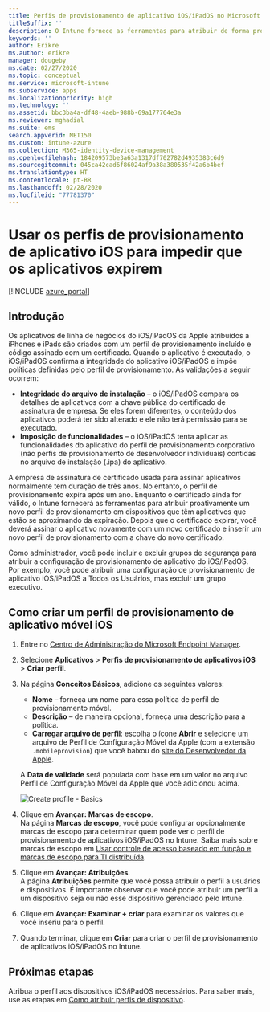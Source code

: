 ```yaml
---
title: Perfis de provisionamento de aplicativo iOS/iPadOS no Microsoft Intune
titleSuffix: ''
description: O Intune fornece as ferramentas para atribuir de forma proativa um novo perfil de provisionamento a dispositivos que têm aplicativos que estão se aproximando da expiração.
keywords: ''
author: Erikre
ms.author: erikre
manager: dougeby
ms.date: 02/27/2020
ms.topic: conceptual
ms.service: microsoft-intune
ms.subservice: apps
ms.localizationpriority: high
ms.technology: ''
ms.assetid: bbc3ba4a-df48-4aeb-988b-69a177764e3a
ms.reviewer: mghadial
ms.suite: ems
search.appverid: MET150
ms.custom: intune-azure
ms.collection: M365-identity-device-management
ms.openlocfilehash: 184209573be3a63a1317df702782d4935383c6d9
ms.sourcegitcommit: 045ca42cad6f86024af9a38a380535f42a6b4bef
ms.translationtype: HT
ms.contentlocale: pt-BR
ms.lasthandoff: 02/28/2020
ms.locfileid: "77781370"
---
```

# <a name="use-ios-app-provisioning-profiles-to-prevent-your-apps-from-expiring"></a>Usar os perfis de provisionamento de aplicativo iOS para impedir que os aplicativos expirem

[!INCLUDE [azure_portal](../includes/azure_portal.md)]

## <a name="introduction"></a>Introdução

Os aplicativos de linha de negócios do iOS/iPadOS da Apple atribuídos a iPhones e iPads são criados com um perfil de provisionamento incluído e código assinado com um certificado. Quando o aplicativo é executado, o iOS/iPadOS confirma a integridade do aplicativo iOS/iPadOS e impõe políticas definidas pelo perfil de provisionamento. As validações a seguir ocorrem:

- **Integridade do arquivo de instalação** – o iOS/iPadOS compara os detalhes de aplicativos com a chave pública do certificado de assinatura de empresa. Se eles forem diferentes, o conteúdo dos aplicativos poderá ter sido alterado e ele não terá permissão para se executado.
- **Imposição de funcionalidades** – o iOS/iPadOS tenta aplicar as funcionalidades do aplicativo do perfil de provisionamento corporativo (não perfis de provisionamento de desenvolvedor individuais) contidas no arquivo de instalação (.ipa) do aplicativo.


A empresa de assinatura de certificado usada para assinar aplicativos normalmente tem duração de três anos. No entanto, o perfil de provisionamento expira após um ano. Enquanto o certificado ainda for válido, o Intune fornecerá as ferramentas para atribuir proativamente um novo perfil de provisionamento em dispositivos que têm aplicativos que estão se aproximando da expiração.
Depois que o certificado expirar, você deverá assinar o aplicativo novamente com um novo certificado e inserir um novo perfil de provisionamento com a chave do novo certificado.

Como administrador, você pode incluir e excluir grupos de segurança para atribuir a configuração de provisionamento de aplicativo do iOS/iPadOS. Por exemplo, você pode atribuir uma configuração de provisionamento de aplicativo iOS/iPadOS a Todos os Usuários, mas excluir um grupo executivo.

## <a name="how-to-create-an-ios-mobile-app-provisioning-profile"></a>Como criar um perfil de provisionamento de aplicativo móvel iOS

1. Entre no [Centro de Administração do Microsoft Endpoint Manager](https://go.microsoft.com/fwlink/?linkid=2109431).
2. Selecione **Aplicativos**  > **Perfis de provisionamento de aplicativos iOS** > **Criar perfil**.
3. Na página **Conceitos Básicos**, adicione os seguintes valores:
    - **Nome** – forneça um nome para essa política de perfil de provisionamento móvel.
    - **Descrição** – de maneira opcional, forneça uma descrição para a política.
    - **Carregar arquivo de perfil**: escolha o ícone **Abrir** e selecione um arquivo de Perfil de Configuração Móvel da Apple (com a extensão `.mobileprovision`) que você baixou do [site do Desenvolvedor da Apple](https://developer.apple.com/).

   A **Data de validade** será populada com base em um valor no arquivo Perfil de Configuração Móvel da Apple que você adicionou acima.<br>

   <img alt="Create profile - Basics" src="~/apps/media/app-provisioning-profile-ios/app-provisioning-profile-ios-01.png">

4. Clique em **Avançar: Marcas de escopo**.<br>
   Na página **Marcas de escopo**, você pode configurar opcionalmente marcas de escopo para determinar quem pode ver o perfil de provisionamento de aplicativos iOS/iPadOS no Intune. Saiba mais sobre marcas de escopo em [Usar controle de acesso baseado em função e marcas de escopo para TI distribuída](../fundamentals/scope-tags.md).
5. Clique em **Avançar: Atribuições**.<br>
   A página **Atribuições** permite que você possa atribuir o perfil a usuários e dispositivos. É importante observar que você pode atribuir um perfil a um dispositivo seja ou não esse dispositivo gerenciado pelo Intune.
6. Clique em **Avançar: Examinar + criar** para examinar os valores que você inseriu para o perfil.
7. Quando terminar, clique em **Criar** para criar o perfil de provisionamento de aplicativos iOS/iPadOS no Intune. 

## <a name="next-steps"></a>Próximas etapas

Atribua o perfil aos dispositivos iOS/iPadOS necessários. Para saber mais, use as etapas em [Como atribuir perfis de dispositivo](../device-profile-assign.md).
